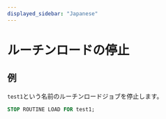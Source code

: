 ```yaml
---
displayed_sidebar: "Japanese"
---
```


# ルーチンロードの停止

## 例

`test1`という名前のルーチンロードジョブを停止します。

```sql
STOP ROUTINE LOAD FOR test1;
```
